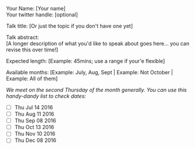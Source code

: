 Your Name: [Your name]  
Your twitter handle: [optional]

Talk title: [Or just the topic if you don't have one yet]

Talk abstract:  
[A longer description of what you'd like to speak about goes here... you can revise this over time!]

Expected length: [Example: 45mins; use a range if your'e flexible]

Available months: [Example: July, Aug, Sept | Example: Not October | Example: All of them]

_We meet on the second Thursday of the month generally. You can use this handy-dandy list to check dates:_

- [ ] Thu Jul 14 2016
- [ ] Thu Aug 11 2016
- [ ] Thu Sep 08 2016
- [ ] Thu Oct 13 2016
- [ ] Thu Nov 10 2016
- [ ] Thu Dec 08 2016
